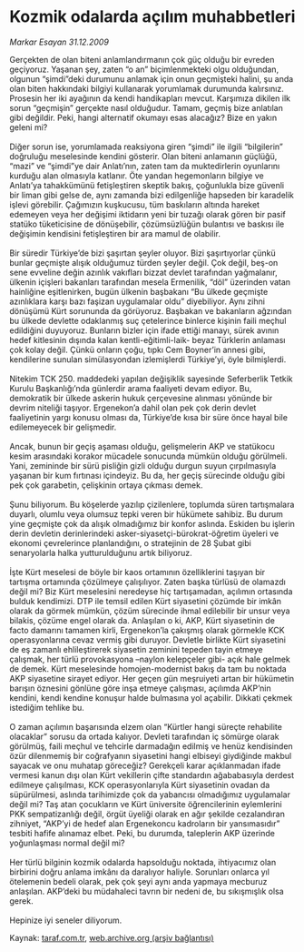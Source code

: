 # Kozmik odalarda açılım muhabbetleri

*Markar Esayan 31.12.2009*

<div class="yazi">Gerçekten de olan biteni anlamlandırmanın çok güç olduğu bir evreden geçiyoruz. Yaşanan şey, zaten “o an” biçimlenmekteki olgu olduğundan, olgunun “şimdi”deki durumunu anlamak için onun geçmişteki halini, şu anda olan biten hakkındaki bilgiyi kullanarak yorumlamak durumunda kalırsınız. Prosesin her iki ayağının da kendi handikapları mevcut. Karşımıza dikilen ilk sorun “geçmişin” gerçekte nasıl olduğudur. Tamam, geçmiş bize anlatılan gibi değildir. Peki, hangi alternatif okumayı esas alacağız? Bize en yakın geleni mi? <br/><br/>Diğer sorun ise, yorumlamada reaksiyona giren “şimdi” ile ilgili “bilgilerin” doğruluğu meselesinde kendini gösterir. Olan biteni anlamanın güçlüğü, “mazi” ve “şimdi”ye dair Anlatı’nın, zaten tam da muktedirlerin oyunlarını kurduğu alan olmasıyla katlanır. Öte yandan hegemonların bilgiye ve Anlatı’ya tahakkümünü fetişleştiren skeptik bakış, çoğunlukla bize güvenli bir liman gibi gelse de, aynı zamanda bizi edilgenliğe hapseden bir karadelik işlevi görebilir. Çağımızın kuşkucusu, tüm baskıların altında hareket edemeyen veya her değişimi iktidarın yeni bir tuzağı olarak gören bir pasif statüko tüketicisine de dönüşebilir, çözümsüzlüğün bulantısı ve baskısı ile değişimin kendisini fetişleştiren bir ara mamul de olabilir. <br/><br/>Bir süredir Türkiye’de bizi şaşırtan şeyler oluyor. Bizi şaşırtıyorlar çünkü bunlar geçmişte alışık olduğumuz türden şeyler değil. Çok değil, beş-on sene evveline değin azınlık vakıfları bizzat devlet tarafından yağmalanır, ülkenin içişleri bakanları tarafından mesela Ermenilik, “döl” üzerinden vatan hainliğine eşitlenirken, bugün ülkenin başbakanı “Bu ülkede geçmişte azınlıklara karşı bazı faşizan uygulamalar oldu” diyebiliyor. Aynı zihni dönüşümü Kürt sorununda da görüyoruz. Başbakan ve bakanların ağzından bu ülkede devlette odaklanmış suç çetelerince binlerce kişinin faili meçhul edildiğini duyuyoruz. Bunların bizler için ifade ettiği manayı, sürek avının hedef kitlesinin dışında kalan kentli-eğitimli-laik- beyaz Türklerin anlaması çok kolay değil. Çünkü onların çoğu, tıpkı Cem Boyner’in annesi gibi, kendilerine sunulan simülasyondan izlemişlerdi Türkiye’yi, öyle bilmişlerdi. <br/><br/>Nitekim TCK 250. maddedeki yapılan değişiklik sayesinde Seferberlik Tetkik Kurulu Başkanlığı’nda günlerdir arama faaliyeti devam ediyor. Bu, demokratik bir ülkede askerin hukuk çerçevesine alınması yönünde bir devrim niteliği taşıyor. Ergenekon’a dahil olan pek çok derin devlet faaliyetinin yargı konusu olması da, Türkiye’de kısa bir süre önce hayal bile edilemeyecek bir gelişmedir. <br/><br/>Ancak, bunun bir geçiş aşaması olduğu, gelişmelerin AKP ve statükocu kesim arasındaki korakor mücadele sonucunda mümkün olduğu görülmeli. Yani, zemininde bir sürü pisliğin gizli olduğu durgun suyun çırpılmasıyla yaşanan bir kum fırtınası içindeyiz. Bu da, her geçiş sürecinde olduğu gibi pek çok garabetin, çelişkinin ortaya çıkması demek. <br/><br/>Şunu biliyorum. Bu köşelerde yazılıp çizilenlere, toplumda süren tartışmalara duyarlı, olumlu veya olumsuz tepki veren bir hükümete sahibiz. Bu durum yine geçmişte çok da alışık olmadığımız bir konfor aslında. Eskiden bu işlerin derin devletin derinlerindeki asker-siyasetçi-bürokrat-öğretim üyeleri ve ekonomi çevrelerince planlandığını, o stratejinin de 28 Şubat gibi senaryolarla halka yutturulduğunu artık biliyoruz. <br/><br/>İşte Kürt meselesi de böyle bir kaos ortamının özelliklerini taşıyan bir tartışma ortamında çözülmeye çalışılıyor. Zaten başka türlüsü de olamazdı değil mi? Biz Kürt meselesini neredeyse hiç tartışamadan, açılımın ortasında bulduk kendimizi. DTP ile temsil edilen Kürt siyasetini çözümde bir imkân olarak da görmek mümkün, çözüm sürecinde ihmal edilebilir bir unsur veya bilakis, çözüme engel olarak da. Anlaşılan o ki, AKP, Kürt siyasetinin de facto damarını tamamen kirli, Ergenekon’la çakışmış olarak görmekle KCK operasyonlarına cevaz vermiş gibi duruyor. Devletle birlikte Kürt siyasetini de eş zamanlı ehlileştirerek siyasetin zeminini tepeden tayin etmeye çalışmak, her türlü provokasyona –naylon kelepçeler gibi- açık hale gelmek de demek. Kürt meselesinde homojen-modernist bakış da tam bu noktada AKP siyasetine sirayet ediyor. Her geçen gün meşruiyeti artan bir hükümetin barışın öznesini gönlüne göre inşa etmeye çalışması, açılımda AKP’nin kendini, kendi kendine konuşur halde bulmasına yol açabilir. Dikkati çekmek istediğim tehlike bu. <br/><br/>O zaman açılımın başarısında elzem olan “Kürtler hangi süreçte rehabilite olacaklar” sorusu da ortada kalıyor. Devleti tarafından iç sömürge olarak görülmüş, faili meçhul ve tehcirle darmadağın edilmiş ve henüz kendisinden özür dilenmemiş bir coğrafyanın siyasetini hangi elbiseyi giydiğinde makbul sayacak ve onu muhatap göreceğiz? Gerekçeli karar açıklanmadan ifade vermesi kanun dışı olan Kürt vekillerin çifte standardın ağababasıyla derdest edilmeye çalışılması, KCK operasyonlarıyla Kürt siyasetinin ovadan da süpürülmesi, aslında tarihimizde çok da yabancısı olmadığımız uygulamalar değil mi? Taş atan çocukların ve Kürt üniversite öğrencilerinin eylemlerini PKK sempatizanlığı değil, örgüt üyeliği olarak en ağır şekilde cezalandıran zihniyet, “AKP’yi de hedef alan Ergenekoncu kadroların bir yansımasıdır” tesbiti hafife alınamaz elbet. Peki, bu durumda, taleplerin AKP üzerinde yoğunlaşması normal değil mi? <br/><br/>Her türlü bilginin kozmik odalarda hapsolduğu noktada, ihtiyacımız olan birbirini doğru anlama imkânı da daralıyor haliyle. Sorunları onlarca yıl ötelemenin bedeli olarak, pek çok şeyi aynı anda yapmaya mecburuz anlaşılan. AKP’deki bu müdahaleci tavrın bir nedeni de, bu sıkışmışlık olsa gerek. <br/><br/>Hepinize iyi seneler diliyorum.
              </div>

Kaynak: [taraf.com.tr](http://taraf.com.tr:80/makale/9288.htm), [web.archive.org (arşiv bağlantısı)](http://web.archive.org/web/20100322224159/http://taraf.com.tr:80/makale/9288.htm)
